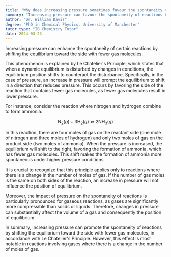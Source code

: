 ```yaml
---
title: "Why does increasing pressure sometimes favour the spontaneity of reactions?"
summary: "Increasing pressure can favour the spontaneity of reactions by shifting the equilibrium towards the side with fewer gas molecules."
author: "Dr. William Davis"
degree: "PhD in Chemical Physics, University of Manchester"
tutor_type: "IB Chemistry Tutor"
date: 2024-03-23
---
```


Increasing pressure can enhance the spontaneity of certain reactions by shifting the equilibrium toward the side with fewer gas molecules.

This phenomenon is explained by Le Chatelier's Principle, which states that when a dynamic equilibrium is disturbed by changes in conditions, the equilibrium position shifts to counteract the disturbance. Specifically, in the case of pressure, an increase in pressure will prompt the equilibrium to shift in a direction that reduces pressure. This occurs by favoring the side of the reaction that contains fewer gas molecules, as fewer gas molecules result in lower pressure.

For instance, consider the reaction where nitrogen and hydrogen combine to form ammonia:

$$
\text{N}_2(g) + 3\text{H}_2(g) \rightleftharpoons 2\text{NH}_3(g)
$$

In this reaction, there are four moles of gas on the reactant side (one mole of nitrogen and three moles of hydrogen) and only two moles of gas on the product side (two moles of ammonia). When the pressure is increased, the equilibrium will shift to the right, favoring the formation of ammonia, which has fewer gas molecules. This shift makes the formation of ammonia more spontaneous under higher pressure conditions.

It is crucial to recognize that this principle applies only to reactions where there is a change in the number of moles of gas. If the number of gas moles is the same on both sides of the reaction, an increase in pressure will not influence the position of equilibrium.

Moreover, the impact of pressure on the spontaneity of reactions is particularly pronounced for gaseous reactions, as gases are significantly more compressible than solids or liquids. Therefore, changes in pressure can substantially affect the volume of a gas and consequently the position of equilibrium.

In summary, increasing pressure can promote the spontaneity of reactions by shifting the equilibrium toward the side with fewer gas molecules, in accordance with Le Chatelier's Principle. However, this effect is most notable in reactions involving gases where there is a change in the number of moles of gas.
    